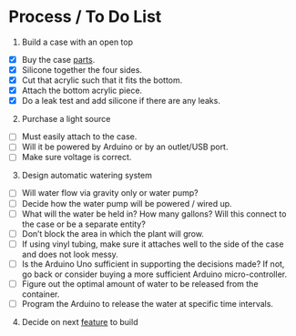 # Process / To Do List

1. Build a case with an open top

- [x] Buy the case [parts](parts.md).
- [x] Silicone together the four sides.
- [x] Cut that acrylic such that it fits the bottom.
- [x] Attach the bottom acrylic piece.
- [x] Do a leak test and add silicone if there are any leaks.

2. Purchase a light source
- [ ] Must easily attach to the case.
- [ ] Will it be powered by Arduino or by an outlet/USB port.
- [ ] Make sure voltage is correct.

3. Design automatic watering system
- [ ] Will water flow via gravity only or water pump?
- [ ] Decide how the water pump will be powered / wired up.
- [ ] What will the water be held in? How many gallons? Will this connect to the case or be a separate entity?
- [ ] Don’t block the area in which the plant will grow.
- [ ] If using vinyl tubing, make sure it attaches well to the side of the case and does not look messy.
- [ ] Is the Arduino Uno sufficient in supporting the decisions made? If not, go back or consider buying a more sufficient Arduino micro-controller.
- [ ] Figure out the optimal amount of water to be released from the container.
- [ ] Program the Arduino to release the water at specific time intervals.

4. Decide on next [feature](features.md) to build
